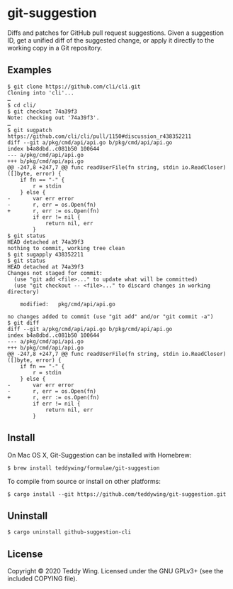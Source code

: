git-suggestion
==============

Diffs and patches for GitHub pull request suggestions. Given a suggestion ID,
get a unified diff of the suggested change, or apply it directly to the working
copy in a Git repository.


## Examples

	$ git clone https://github.com/cli/cli.git
	Cloning into 'cli'...
	…
	$ cd cli/
	$ git checkout 74a39f3
	Note: checking out '74a39f3'.
	…
	$ git sugpatch https://github.com/cli/cli/pull/1150#discussion_r438352211
	diff --git a/pkg/cmd/api/api.go b/pkg/cmd/api/api.go
	index b4a8dbd..c081b50 100644
	--- a/pkg/cmd/api/api.go
	+++ b/pkg/cmd/api/api.go
	@@ -247,8 +247,7 @@ func readUserFile(fn string, stdin io.ReadCloser) ([]byte, error) {
		if fn == "-" {
			r = stdin
		} else {
	-		var err error
	-		r, err = os.Open(fn)
	+		r, err := os.Open(fn)
			if err != nil {
				return nil, err
			}
	$ git status
	HEAD detached at 74a39f3
	nothing to commit, working tree clean
	$ git sugapply 438352211
	$ git status
	HEAD detached at 74a39f3
	Changes not staged for commit:
	  (use "git add <file>..." to update what will be committed)
	  (use "git checkout -- <file>..." to discard changes in working directory)

		modified:   pkg/cmd/api/api.go

	no changes added to commit (use "git add" and/or "git commit -a")
	$ git diff
	diff --git a/pkg/cmd/api/api.go b/pkg/cmd/api/api.go
	index b4a8dbd..c081b50 100644
	--- a/pkg/cmd/api/api.go
	+++ b/pkg/cmd/api/api.go
	@@ -247,8 +247,7 @@ func readUserFile(fn string, stdin io.ReadCloser) ([]byte, error) {
		if fn == "-" {
			r = stdin
		} else {
	-		var err error
	-		r, err = os.Open(fn)
	+		r, err := os.Open(fn)
			if err != nil {
				return nil, err
			}


## Install
On Mac OS X, Git-Suggestion can be installed with Homebrew:

	$ brew install teddywing/formulae/git-suggestion

To compile from source or install on other platforms:

	$ cargo install --git https://github.com/teddywing/git-suggestion.git


## Uninstall

	$ cargo uninstall github-suggestion-cli


## License
Copyright © 2020 Teddy Wing. Licensed under the GNU GPLv3+ (see the included
COPYING file).
